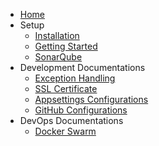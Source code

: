 - [Home](/)
- Setup
  - [Installation](installation.md)
  - [Getting Started](started.md)
  - [SonarQube](sonar.md)
- Development Documentations
  - [Exception Handling](exception.md)
  - [SSL Certificate](certificate.md)
  - [Appsettings Configurations](appsettings.md)
  - [GitHub Configurations](github.md)
- DevOps Documentations
  - [Docker Swarm](dockerswarm.md)
